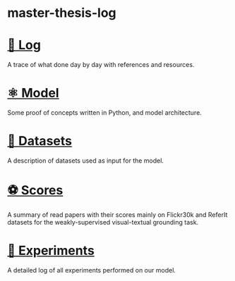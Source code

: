 # master-thesis-log

# [📝 Log](LOG.md)

A trace of what done day by day with references and resources.

# [⚛️ Model](model)

Some proof of concepts written in Python, and model architecture.

# [💾 Datasets](datasets/readme.md)

A description of datasets used as input for the model.

# [⚽ Scores](SCORES.md)

A summary of read papers with their scores mainly on Flickr30k and ReferIt
datasets for the weakly-supervised visual-textual grounding task.

# [🔬 Experiments](EXPERIMENTS.md)

A detailed log of all experiments performed on our model.

